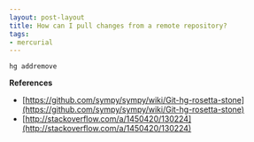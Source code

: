 ```yaml
---
layout: post-layout
title: How can I pull changes from a remote repository?
tags:
- mercurial
---
```

    hg addremove

**References**  

- [https://github.com/sympy/sympy/wiki/Git-hg-rosetta-stone](https://github.com/sympy/sympy/wiki/Git-hg-rosetta-stone)
- [http://stackoverflow.com/a/1450420/130224](http://stackoverflow.com/a/1450420/130224)

